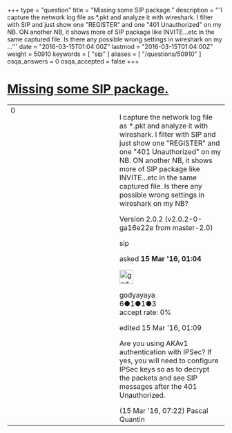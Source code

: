 +++
type = "question"
title = "Missing some SIP package."
description = '''I capture the network log file as *.pkt and analyze it with wireshark. I filter with SIP and just show one &quot;REGISTER&quot; and one &quot;401 Unauthorized&quot; on my NB. ON another NB, it shows more of SIP package like INVITE...etc in the same captured file. Is there any possible wrong settings in wireshark on my ...'''
date = "2016-03-15T01:04:00Z"
lastmod = "2016-03-15T01:04:00Z"
weight = 50910
keywords = [ "sip" ]
aliases = [ "/questions/50910" ]
osqa_answers = 0
osqa_accepted = false
+++

<div class="headNormal">

# [Missing some SIP package.](/questions/50910/missing-some-sip-package)

</div>

<div id="main-body">

<div id="askform">

<table id="question-table" style="width:100%;"><colgroup><col style="width: 50%" /><col style="width: 50%" /></colgroup><tbody><tr class="odd"><td style="width: 30px; vertical-align: top"><div class="vote-buttons"><div id="post-50910-score" class="post-score" title="current number of votes">0</div><div id="favorite-count" class="favorite-count"></div></div></td><td><div id="item-right"><div class="question-body"><p>I capture the network log file as *.pkt and analyze it with wireshark. I filter with SIP and just show one "REGISTER" and one "401 Unauthorized" on my NB. ON another NB, it shows more of SIP package like INVITE...etc in the same captured file. Is there any possible wrong settings in wireshark on my NB?</p><p>Version 2.0.2 (v2.0.2-0-ga16e22e from master-2.0)</p></div><div id="question-tags" class="tags-container tags">sip</div><div id="question-controls" class="post-controls"></div><div class="post-update-info-container"><div class="post-update-info post-update-info-user"><p>asked <strong>15 Mar '16, 01:04</strong></p><img src="https://secure.gravatar.com/avatar/b7255922ef1e35f5de3495a9bdb93bf2?s=32&amp;d=identicon&amp;r=g" class="gravatar" width="32" height="32" alt="godyayaya&#39;s gravatar image" /><p>godyayaya<br />
<span class="score" title="6 reputation points">6</span><span title="1 badges"><span class="badge1">●</span><span class="badgecount">1</span></span><span title="1 badges"><span class="silver">●</span><span class="badgecount">1</span></span><span title="3 badges"><span class="bronze">●</span><span class="badgecount">3</span></span><br />
<span class="accept_rate" title="Rate of the user&#39;s accepted answers">accept rate:</span> <span title="godyayaya has no accepted answers">0%</span></p></div><div class="post-update-info post-update-info-edited"><p>edited 15 Mar '16, 01:09</p></div></div><div id="comments-container-50910" class="comments-container"><span id="50927"></span><div id="comment-50927" class="comment"><div id="post-50927-score" class="comment-score"></div><div class="comment-text"><p>Are you using AKAv1 authentication with IPSec? If yes, you will need to configure IPSec keys so as to decrypt the packets and see SIP messages after the 401 Unauthorized.</p></div><div id="comment-50927-info" class="comment-info"><span class="comment-age">(15 Mar '16, 07:22)</span> Pascal Quantin</div></div></div><div id="comment-tools-50910" class="comment-tools"></div><div class="clear"></div><div id="comment-50910-form-container" class="comment-form-container"></div><div class="clear"></div></div></td></tr></tbody></table>

</div>

</div>

